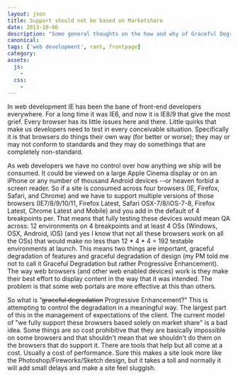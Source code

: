 ```yaml
---
layout: json
title: Support should not be based on Marketshare
date: 2013-10-06
description: "Some general thoughts on the how and why of Graceful Degradation and Progressive Enhancement. No tutorials here, more philosophical than functional"
canonical:
tags: ['web development', rant, frontpage]
category:
assets:
  js:
    -
  css:
    -
---
```


In web development IE has been the bane of front-end developers everywhere. For a long time it was IE6, and now it is IE8/9 that give the most grief. Every browser has its little issues here and there. Little quirks that make us developers need to test in every conceivable situation. Specifically it is that browsers do things their own way (for better or worse); they may or may not conform to standards and they may do somethings that are completely non-standard.

As web developers we have no control over how anything we ship will be consumed. It could be viewed on a large Apple Cinema display or on an iPhone or any number of thousand Android devices --or heaven forbid a screen reader. So if a site is consumed across four browsers (IE, Firefox, Safari, and Chrome) and we have to support multiple versions of those browsers (IE7/8/9/10/11, Firefox Latest, Safari OSX-7/8/iOS-7-8, Firefox Latest, Chrome Latest and Mobile) and you add in the default of 4 breakpoints per. That means that fully testing these devices would mean QA across: 12 environments on 4 breakpoints and at least 4 OSs (Windows, OSX, Android, iOS) (and yes I know that not all these browsers work on all the OSs) that would make no less than 12 * 4 * 4 = 192 testable environments at launch. This means two things are important, graceful degradation  of features and graceful degradation of design (my PM told me not to call it Graceful Degradation but rather Progressive Enhancement). The way web browsers (and other web enabled devices) work is they make their best effort to display content in the way that it was intended. The problem is that some web portals are more effective at this than others.

So what is “<del>graceful degradation</del> Progressive Enhancement?” This is attempting to control the degradation in a meaningful way. The largest part of this in the management of expectations of the client. The current model of "we fully support these browsers based solely on market share" is a bad idea. Some things are so cost prohibitive that they are basically impossible on some browsers and that shouldn't mean that we shouldn't do them on the browsers that do support it. There are tools that help but all come at a cost. Usually a cost of performance. Sure this makes a site look more like the Photoshop/Fireworks/Sketch design, but it takes a toll and normally it will add small delays and make a site feel sluggish.
